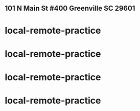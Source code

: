  ## 101 N Main St #400 Greenville SC 29601
# local-remote-practice
# local-remote-practice
# local-remote-practice
# local-remote-practice
